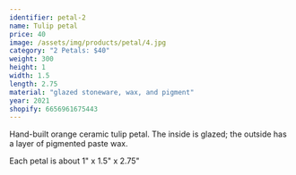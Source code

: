```yaml
---
identifier: petal-2
name: Tulip petal
price: 40
image: /assets/img/products/petal/4.jpg
category: "2 Petals: $40"
weight: 300
height: 1
width: 1.5
length: 2.75
material: "glazed stoneware, wax, and pigment"
year: 2021
shopify: 6656961675443
---
```


Hand-built orange ceramic tulip petal. The inside is glazed; the outside has a layer of pigmented paste wax.

Each petal is about 1" x 1.5" x 2.75"